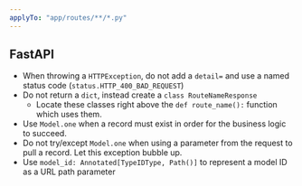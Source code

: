 ```yaml
---
applyTo: "app/routes/**/*.py"
---
```

## FastAPI

- When throwing a `HTTPException`, do not add a `detail=` and use a named status code (`status.HTTP_400_BAD_REQUEST`)
- Do not return a `dict`, instead create a `class RouteNameResponse`
  - Locate these classes right above the `def route_name():` function which uses them.
- Use `Model.one` when a record must exist in order for the business logic to succeed.
- Do not try/except `Model.one` when using a parameter from the request to pull a record. Let this exception bubble up.
- Use `model_id: Annotated[TypeIDType, Path()]` to represent a model ID as a URL path parameter
